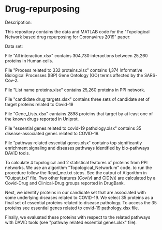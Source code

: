 # Drug-repurposing
Descripotion:

This repository contains the data and MATLAB code for the "Topological Network based drug repurposing for Coronavirus 2019" paper:

Data set:

File "All interaction.xlsx" contains 304,730 interactions between 25,260 proteins in Human cells.

File "Process related to 332 proteins.xlsx" contains 1,374 Informative Biological Processes (IBP) Gene Ontology (GO) terms affected by the SARS-Cov-2.

File "List name proteins.xlsx" contains 25,260 proteins in PPI network.

File "candidate drug targets.xlsx" contains three sets of candidate set of target proteins related to Covid-19

File "Gene_Lists.xlsx" cantains 2898 proteins that target by at least one of the known drugs reported in Uniprot.

File "essential genes related to covid-19 pathology.xlsx" contains 35 disease-associated genes related to COVID-19.

File "pathway related essential genes.xlsx" contains top significantly enrichment signaling and diseases pathways identified by bio-pathways DAVID tools.



To calculate 4 topological and 2 statistical features of proteins from PPI networks. We use an algorithm "Topological_Network.m" code. to run the procedure follow the Read_me.txt steps. See the output of Algorithm in "Output.txt" file. Two other features (Cov(v) and ClD(v)) are calculated by a Covid-Drug and Clinical-Drug groups reported in DrugBank.

Next, we identify proteins in our candidate set that are associated with some underlying diseases related to COVID-19. We select 35 proteins as a final set of essential proteins related to disease pathology. To access the 35 proteins see essential genes related to covid-19 pathology.xlsx file.

Finally, we evaluated these proteins with respect to the related pathways with DAVID tools (see "pathway related essential genes.xlsx" file).
